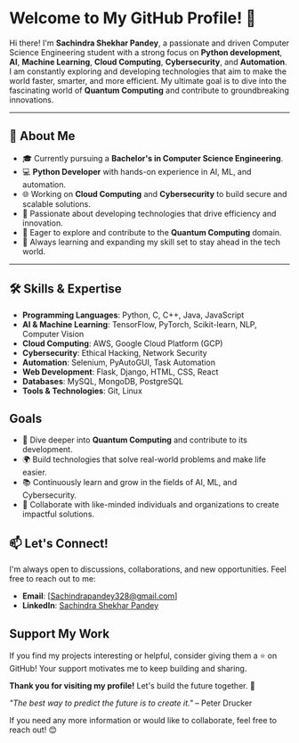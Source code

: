 
# Welcome to My GitHub Profile! 👋

Hi there! I'm **Sachindra Shekhar Pandey**, a passionate and driven Computer Science Engineering student with a strong focus on **Python development**, **AI**, **Machine Learning**, **Cloud Computing**, **Cybersecurity**, and **Automation**. I am constantly exploring and developing technologies that aim to make the world faster, smarter, and more efficient. My ultimate goal is to dive into the fascinating world of **Quantum Computing** and contribute to groundbreaking innovations.

---

## 🚀 **About Me**
- 🎓 Currently pursuing a **Bachelor's in Computer Science Engineering**.
- 💻 **Python Developer** with hands-on experience in AI, ML, and automation.
- 🌐 Working on **Cloud Computing** and **Cybersecurity** to build secure and scalable solutions.
- 🤖 Passionate about developing technologies that drive efficiency and innovation.
- 🌌 Eager to explore and contribute to the **Quantum Computing** domain.
- 🔧  Always learning and expanding my skill set to stay ahead in the tech world.

---

## 🛠️ **Skills & Expertise**
- **Programming Languages**: Python, C, C++, Java, JavaScript
- **AI & Machine Learning**: TensorFlow, PyTorch, Scikit-learn, NLP, Computer Vision
- **Cloud Computing**: AWS, Google Cloud Platform (GCP)
- **Cybersecurity**: Ethical Hacking, Network Security
- **Automation**: Selenium, PyAutoGUI, Task Automation
- **Web Development**: Flask, Django, HTML, CSS, React
- **Databases**: MySQL, MongoDB, PostgreSQL
- **Tools & Technologies**: Git, Linux

##   **Goals**
- 🔬 Dive deeper into **Quantum Computing** and contribute to its development.
- 🌍 Build technologies that solve real-world problems and make life easier.
- 📚 Continuously learn and grow in the fields of AI, ML, and Cybersecurity.
- 🤝 Collaborate with like-minded individuals and organizations to create impactful solutions.

## 📫 **Let's Connect!**
I'm always open to discussions, collaborations, and new opportunities. Feel free to reach out to me:
- **Email**: [Sachindrapandey328@gmail.com]
- **LinkedIn**: [Sachindra Shekhar Pandey](https://www.linkedin.com/in/sachindra-shekhar-pandey-73b45427b/?originalSubdomain=in)

##   **Support My Work**
If you find my projects interesting or helpful, consider giving them a ⭐️ on GitHub! Your support motivates me to keep building and sharing.

**Thank you for visiting my profile!** Let's build the future together. 🚀

*"The best way to predict the future is to create it."* – Peter Drucker

If you need any more information or would like to collaborate, feel free to reach out! 😊

